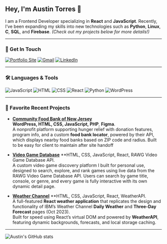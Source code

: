 ## Hey, I'm Austin Torres 👋

I am a Frontend Developer specializing in **React** and **JavaScript**. Recently, I’ve been expanding my skills into new technologies such as **Python**, **Linux**, **C**, **SQL**, and **Firebase**. *(Check out my projects below for more details!)*

---

### 🚀 Get In Touch

<a href="https://austintorres578.github.io/Web-dev-portfolio/"><img alt="Portfolio Site" src="https://img.shields.io/badge/website-000000?style=for-the-badge&logo=About.me&logoColor=white"/></a>
<a href="mailto:austintorres578@gmail.com"><img alt="Gmail" src="https://img.shields.io/badge/Gmail-D14836?style=for-the-badge&logo=gmail&logoColor=white"/></a>
<a href="https://www.linkedin.com/in/austin-torres-55696420a/"><img alt="LinkedIn" src="https://img.shields.io/badge/LinkedIn-0077B5?style=for-the-badge&logo=linkedin&logoColor=white"/></a>

---

### 🛠️ Languages & Tools

<img alt="JavaScript" src="https://img.shields.io/badge/JavaScript-323330?style=for-the-badge&logo=javascript&logoColor=F7DF1E"/> <img alt="HTML" src="https://img.shields.io/badge/HTML5-E34F26?style=for-the-badge&logo=html5&logoColor=white"/> <img alt="CSS" src="https://img.shields.io/badge/CSS3-1572B6?style=for-the-badge&logo=css3&logoColor=white"/> <img alt="React" src="https://img.shields.io/badge/React-20232A?style=for-the-badge&logo=react&logoColor=61DAFB"/> <img alt="Python" src="https://img.shields.io/badge/Python-3776AB?style=for-the-badge&logo=python&logoColor=white"/> <img alt="WordPress" src="https://img.shields.io/badge/WordPress-21759B?style=for-the-badge&logo=wordpress&logoColor=white"/>

---

### 🧱 Favorite Recent Projects

- **[Community Food Bank of New Jersey](https://cfbnj.org/)**  
  **WordPress, HTML, CSS, JavaScript, PHP**, **Figma**.  
  A nonprofit platform supporting hunger relief with donation features, program info, and a custom **food bank locator**, powered by their API, which displays nearby food banks based on ZIP code and radius.
  Built to be easy for client to maintain after site handoff

- **[Video Game Database](https://github.com/austintorres578/Game-Database-React)**
  **HTML, CSS, JavaScript, React, RAWG Video Game Database API.  
  A custom video game discovery platform I built for personal use, designed to search, explore, and rank games using live data from the RAWG Video Game Database API.
  Users can search by game title, console, or genre, and every game is fully interactive with its own dynamic detail page.

- **[Weather Channel](https://github.com/austintorres578/Weather-Channel-React)**
  **HTML, CSS, JavaScript, React, WeatherAPI.  
  A full-featured **React weather application** that replicates the design and functionality of IBM’s Weather Channel **Daily Weather** and **Three-Day Forecast** pages (Oct 2023).  
  Built for speed using React’s virtual DOM and powered by **WeatherAPI**, featuring dynamic backgrounds, forecasts, and local storage caching.

---

![Austin's GitHub stats](https://github-readme-stats.vercel.app/api?username=austintorres578&show_icons=true&theme=nightowl&commits_year=2025)


